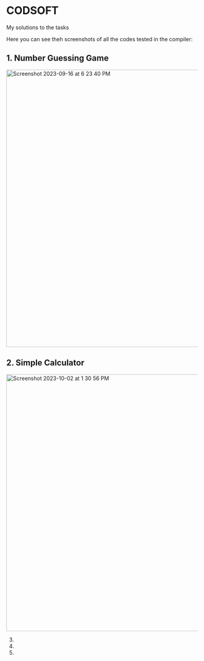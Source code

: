 # CODSOFT
My solutions to the tasks 

Here you can see theh screenshots of all the codes tested in the compiler:

## **1. Number Guessing Game**

<img width="731" alt="Screenshot 2023-09-16 at 6 23 40 PM" src="https://github.com/cosmoshivani/CODSOFT/assets/47838688/f0c2ef26-f08d-41ec-bbc3-9cd6a07d1b4f">


## **2. Simple Calculator**

<img width="677" alt="Screenshot 2023-10-02 at 1 30 56 PM" src="https://github.com/cosmoshivani/CODSOFT/assets/47838688/c2c63a88-d5af-4c4e-8b9c-ca9b2bcab495">


3. 

4. 

5. 
